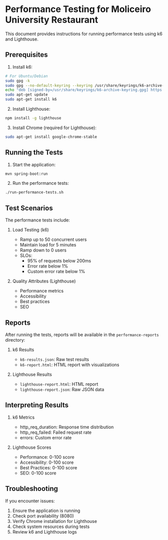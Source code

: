 # Performance Testing for Moliceiro University Restaurant

This document provides instructions for running performance tests using k6 and Lighthouse.

## Prerequisites

1. Install k6:
```bash
# For Ubuntu/Debian
sudo gpg -k
sudo gpg --no-default-keyring --keyring /usr/share/keyrings/k6-archive-keyring.gpg --keyserver hkp://keyserver.ubuntu.com:80 --recv-keys C5AD17C747E3415A3642D57D77C6C491D6AC1D69
echo "deb [signed-by=/usr/share/keyrings/k6-archive-keyring.gpg] https://dl.k6.io/deb stable main" | sudo tee /etc/apt/sources.list.d/k6.list
sudo apt-get update
sudo apt-get install k6
```

2. Install Lighthouse:
```bash
npm install -g lighthouse
```

3. Install Chrome (required for Lighthouse):
```bash
sudo apt-get install google-chrome-stable
```

## Running the Tests

1. Start the application:
```bash
mvn spring-boot:run
```

2. Run the performance tests:
```bash
./run-performance-tests.sh
```

## Test Scenarios

The performance tests include:

1. Load Testing (k6)
   - Ramp up to 50 concurrent users
   - Maintain load for 5 minutes
   - Ramp down to 0 users
   - SLOs:
     - 95% of requests below 200ms
     - Error rate below 1%
     - Custom error rate below 1%

2. Quality Attributes (Lighthouse)
   - Performance metrics
   - Accessibility
   - Best practices
   - SEO

## Reports

After running the tests, reports will be available in the `performance-reports` directory:

1. k6 Results
   - `k6-results.json`: Raw test results
   - `k6-report.html`: HTML report with visualizations

2. Lighthouse Results
   - `lighthouse-report.html`: HTML report
   - `lighthouse-report.json`: Raw JSON data

## Interpreting Results

1. k6 Metrics
   - http_req_duration: Response time distribution
   - http_req_failed: Failed request rate
   - errors: Custom error rate

2. Lighthouse Scores
   - Performance: 0-100 score
   - Accessibility: 0-100 score
   - Best Practices: 0-100 score
   - SEO: 0-100 score

## Troubleshooting

If you encounter issues:

1. Ensure the application is running
2. Check port availability (8080)
3. Verify Chrome installation for Lighthouse
4. Check system resources during tests
5. Review k6 and Lighthouse logs 